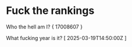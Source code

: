 # Fuck the rankings

Who the hell am I?
{ 17008607 }

What fucking year is it?
[ 2025-03-19T14:50:00Z ]

